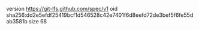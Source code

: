version https://git-lfs.github.com/spec/v1
oid sha256:dd2e5efdf25419bcf1d546528c42e7401f6d8eefd72de3bef5f6fe55dab3581b
size 68
